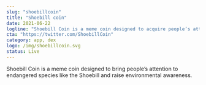 ```yaml
---
slug: "shoebillcoin"
title: "Shoebill coin"
date: 2021-06-22
logline: "Shoebill Coin is a meme coin designed to acquire people’s attention to endangered species like the Shoebill and raise the attention to our environment."
cta: "https://twitter.com/ShoebillCoin"
category: app, dex
logo: /img/shoebillcoin.svg
status: Live
---
```


Shoebill Coin is a meme coin designed to bring people’s attention to endangered species like the Shoebill and raise environmental awareness.

